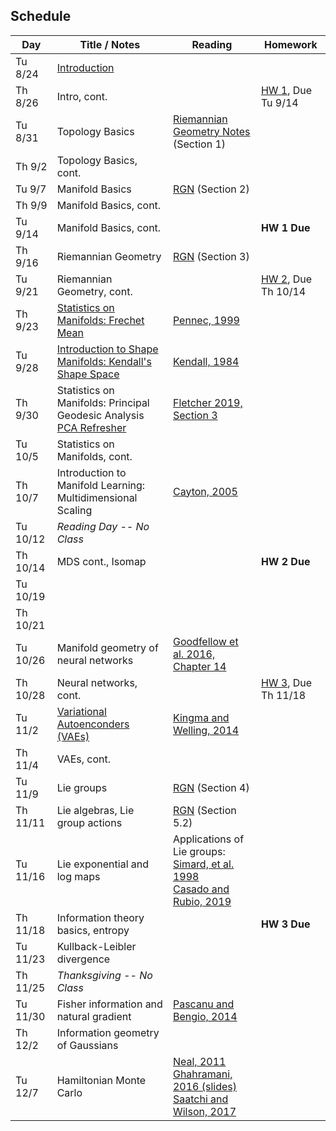 ## Schedule

| Day      | Title / Notes                                                      | Reading       | Homework                              |
|----------|--------------------------------------------------------------------|---------------|---------------------------------------|
| Tu 8/24  | [Introduction](lectures/L01-Introduction.pdf) | | |
| Th 8/26  | Intro, cont. | | [HW 1](homeworks/hw1.pdf), Due Tu 9/14 |
| Tu 8/31  | Topology Basics | [Riemannian Geometry Notes](notes/RiemannianGeometryNotes.pdf) (Section 1) | |
| Th 9/2   | Topology Basics, cont. | | |
| Tu 9/7   | Manifold Basics | [RGN](notes/RiemannianGeometryNotes.pdf) (Section 2) | |
| Th 9/9   | Manifold Basics, cont. | | |
| Tu 9/14  | Manifold Basics, cont. |  | **HW 1 Due** |
| Th 9/16  | Riemannian Geometry | [RGN](notes/RiemannianGeometryNotes.pdf) (Section 3) | |
| Tu 9/21  | Riemannian Geometry, cont.  | | [HW 2](homeworks/hw2.pdf), Due Th 10/14 |
| Th 9/23  | [Statistics on Manifolds: Frechet Mean](lectures/FrechetMean.pdf) | [Pennec, 1999](http://www-sop.inria.fr/asclepios/Publications/Xavier.Pennec/Pennec.NSIP99.pdf) | |
| Tu 9/28  | [Introduction to Shape Manifolds: Kendall's Shape Space](lectures/ShapeManifolds.pdf) | [Kendall, 1984](http://image.diku.dk/imagecanon/material/kendall-shapes.pdf) | |
| Th 9/30  | Statistics on Manifolds: Principal Geodesic Analysis<br>[PCA Refresher](lectures/PCARefresher.pdf) | [Fletcher 2019, Section 3](https://collab.its.virginia.edu/x/5pSrlx) | |
| Tu 10/5  | Statistics on Manifolds, cont. | | |
| Th 10/7  | Introduction to Manifold Learning:<br>Multidimensional Scaling | [Cayton, 2005](http://www.lcayton.com/resexam.pdf) | |
| Tu 10/12 | *Reading Day -- No Class* |  |  |
| Th 10/14 | MDS cont., Isomap |  | **HW 2 Due** |
| Tu 10/19 |  | |  |
| Th 10/21 |  | | |
| Tu 10/26 | Manifold geometry of neural networks | [Goodfellow et al. 2016, Chapter 14](https://www.deeplearningbook.org/) | |
| Th 10/28 | Neural networks, cont. | | [HW 3](homeworks/hw3/hw3.pdf), Due Th 11/18 |
| Tu 11/2  | [Variational Autoenconders (VAEs)](lectures/VAE.pdf) | [Kingma and Welling, 2014](https://arxiv.org/abs/1312.6114) | |
| Th 11/4  | VAEs, cont. | | |
| Tu 11/9  | Lie groups | [RGN](notes/RiemannianGeometryNotes.pdf) (Section 4) | |
| Th 11/11 | Lie algebras, Lie group actions | [RGN](notes/RiemannianGeometryNotes.pdf) (Section 5.2) | |
| Tu 11/16 | Lie exponential and log maps |  Applications of Lie groups:<br>[Simard, et al. 1998](http://yann.lecun.com/exdb/publis/pdf/simard-00.pdf)<br>[Casado and Rubio, 2019](https://arxiv.org/abs/1901.08428) |  |
| Th 11/18 | Information theory basics, entropy | | **HW 3 Due** |
| Tu 11/23 | Kullback-Leibler divergence | | |
| Th 11/25 | *Thanksgiving -- No Class* | | |
| Tu 11/30 | Fisher information and natural gradient | [Pascanu and Bengio, 2014](https://arxiv.org/abs/1301.3584) | |
| Th 12/2  | Information geometry of Gaussians | | |
| Tu 12/7  | Hamiltonian Monte Carlo | [Neal, 2011](https://arxiv.org/pdf/1206.1901.pdf)<br> [Ghahramani, 2016 (slides)](http://bayesiandeeplearning.org/2016/slides/nips16bayesdeep.pdf)<br>[Saatchi and Wilson, 2017](https://arxiv.org/abs/1705.09558) | |